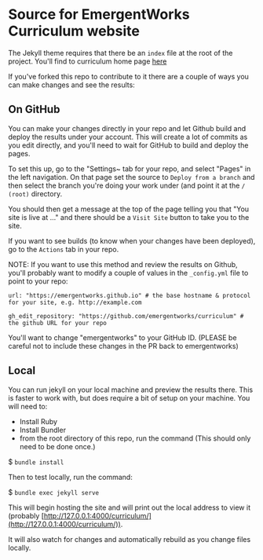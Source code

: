 # Source for EmergentWorks Curriculum website

The Jekyll theme requires that there be an `index` file at the root of the project.
You'll find to curriculum home page [here](index.md)

If you've forked this repo to contribute to it there are a couple of ways you can make changes and see the results:

## On GitHub

You can make your changes directly in your repo and let Github build and deploy the results under your account.
This will create a lot of commits as you edit directly, and you'll need to wait for GitHub to build and deploy the pages.

To set this up, go to the "Settings~ tab for your repo, and select "Pages" in the left navigation. On that page set the source to `Deploy from a branch`
and then select the branch you're doing your work under (and point it at the `/ (root)` directory.

You should then get a message at the top of the page telling you that "You site is live at ..." and there should be a `Visit Site` button
to take you to the site.

If you want to see builds (to know when your changes have been deployed), go to the `Actions` tab in your repo.

NOTE: If you want to use this method and review the results on Github, you'll probably want to
modify a couple of values in the `_config.yml` file to point to your repo:

```
url: "https://emergentworks.github.io" # the base hostname & protocol for your site, e.g. http://example.com
```

```
gh_edit_repository: "https://github.com/emergentworks/curriculum" # the github URL for your repo
```

You'll want to change "emergentworks" to your GitHub ID. (PLEASE be careful not to include these changes in the PR back to emergentworks)

## Local

You can run jekyll on your local machine and preview the results there.
This is faster to work with, but does require a bit of setup on your machine. You will need to:

- Install Ruby
- Install Bundler
- from the root directory of this repo, run the command (This should only need to be done once.)

$ `bundle install`

Then to test locally, run the command:

$ `bundle exec jekyll serve`

This will begin hosting the site and will print out the local address to view it
(probably [http://127.0.0.1:4000/curriculum/](http://127.0.0.1:4000/curriculum/)).

It will also watch for changes and automatically rebuild as you change files locally.
